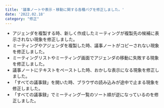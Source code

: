 ```yaml
---
title: '議事ノートや表示・移動に関する各種バグを修正しました。'
date: '2022.02.18'
category: "修正"
---
```

- アジェンダを複製する時、新しく作成したミーティングが複製先の候補に表示されない現象を修正しました。
- ミーティングやアジェンダを複製した時、議事ノートがコピーされない現象を修正しました。
- ミーティングリストやミーティング画面でアジェンダの移動に失敗する現象を修正しました。
- 議事ノートにテキストをペーストした時、おかしな表示になる現象を修正しました。
- 「すべての議事録」を開いた時、ブラウザの読み込みが途中で止まる現象を修正しました。
- 「すべての議事録」でミーティング一覧のソート順が逆になっているのを修正しました。
